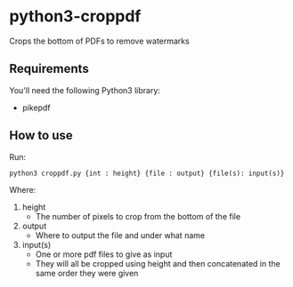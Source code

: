 # python3-croppdf
Crops the bottom of PDFs to remove watermarks

## Requirements
You'll need the following Python3 library:
- pikepdf

## How to use
Run:
```console
python3 croppdf.py {int : height} {file : output} {file(s): input(s)}
```
Where:
1. height
     - The number of pixels to crop from the bottom of the file
2. output
     - Where to output the file and under what name
3. input(s)
     - One or more pdf files to give as input
     - They will all be cropped using height and then concatenated in the same order they were given
